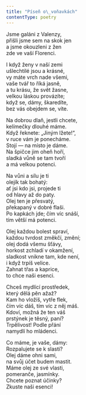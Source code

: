 ```yaml
---
title: "Píseň o\_voňavkách"
contentType: poetry
---
```


<section>

Jsme galáni z Valenzy,  
přišli jsme sem na skok jen  
a jsme okouzleni z žen  
zde ve vaší Florenci.

</section>

<section>

I když ženy v naší zemi  
ušlechtilé jsou a krásné,  
vy máte vrch nade všemi,  
vaše tvář to říká jasně,  
a tu krásu, že svět žasne,  
velkou láskou provázíte;  
když se, dámy, škaredíte,  
bez vás obejdem se, víte.

</section>

<section>

Na dobrou dlaň, jestli chcete,  
kelímečky dlouhé máme.  
Když řeknete: „Jiným lžete!“,  
v ruce vám je ponecháme.  
Stojí — na místo je dáme.  
Na špičce jim oheň hoří,  
sladká vůně se tam tvoří  
a má velkou potenci.

</section>

<section>

Na vůni a sílu je ti  
olejík tak bohatý:  
ať jsi kdo jsi, projede ti  
od hlavy až do paty.  
Olej ten je přesvatý,  
překapaný v dobré flaši.  
Po kapkách jde; čím víc snáší,  
tím větší má potenci.

</section>

<section>

Olej každou bolest spraví,  
každou tvrdost změkčí, změní;  
olej dodá všemu šťávy,  
horkost zchladí v okamžení,  
sladkost vnikne tam, kde není,  
i když trpíš velice.  
Zahnat třas a kaprice,  
to chce naši esenci.

</section>

<section>

Chceš mydlící prostředek,  
který dělá pěn ažaž?  
Kam ho vložíš, vytře flek,  
čím víc dáš, tím víc z něj máš.  
Kdoví, možná že ten váš  
prstýnek je těsný, paní?  
Trpělivost! Podle přání  
namydlí ho mládenci.

</section>

<section>

Co máme, je vaše, dámy:  
Rozpalujete se k slasti?  
Olej dáme ohni sami,  
na svůj účet budem mastit.  
Máme olej ze své vlasti,  
pomeranče, jasmínky.  
Chcete poznat účinky?  
Zkuste naši esenci!

</section>
